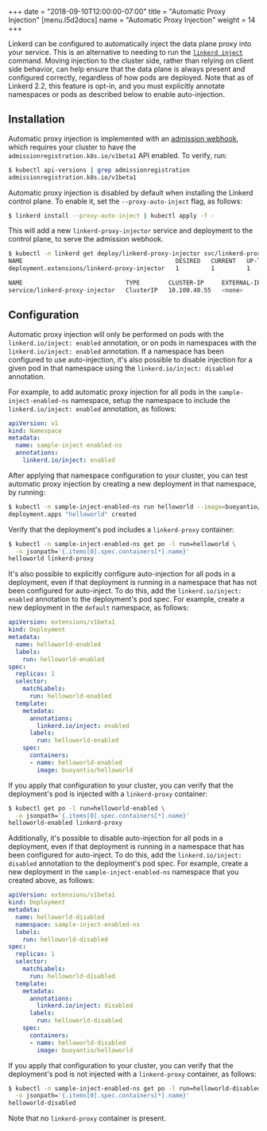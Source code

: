 +++
date = "2018-09-10T12:00:00-07:00"
title = "Automatic Proxy Injection"
[menu.l5d2docs]
  name = "Automatic Proxy Injection"
  weight = 14
+++

Linkerd can be configured to automatically inject the data plane proxy into your
service. This is an alternative to needing to run the
[`linkerd inject`](../cli/inject/) command. Moving injection to the cluster
side, rather than relying on client side behavior, can help ensure that the data
plane is always present and configured correctly, regardless of how pods are
deployed. Note that as of Linkerd 2.2, this feature is opt-in, and you must
explicitly annotate namespaces or pods as described below to enable
auto-injection.

## Installation

Automatic proxy injection is implemented with an
[admission webhook](https://kubernetes.io/docs/reference/access-authn-authz/extensible-admission-controllers/#admission-webhooks),
which requires your cluster to have the `admissionregistration.k8s.io/v1beta1`
API enabled. To verify, run:

```bash
$ kubectl api-versions | grep admissionregistration
admissionregistration.k8s.io/v1beta1
```

Automatic proxy injection is disabled by default when installing the Linkerd
control plane. To enable it, set the `--proxy-auto-inject` flag, as follows:

```bash
$ linkerd install --proxy-auto-inject | kubectl apply -f -
```

This will add a new `linkerd-proxy-injector` service and deployment to the
control plane, to serve the admission webhook.

```bash
$ kubectl -n linkerd get deploy/linkerd-proxy-injector svc/linkerd-proxy-injector
NAME                                           DESIRED   CURRENT   UP-TO-DATE   AVAILABLE   AGE
deployment.extensions/linkerd-proxy-injector   1         1         1            1           3m

NAME                             TYPE        CLUSTER-IP     EXTERNAL-IP   PORT(S)   AGE
service/linkerd-proxy-injector   ClusterIP   10.100.40.55   <none>        443/TCP   3m
```

## Configuration

Automatic proxy injection  will only be performed on pods with the
`linkerd.io/inject: enabled` annotation, or on pods in namespaces with the
`linkerd.io/inject: enabled` annotation. If a namespace has been configured to
use auto-injection, it's also possible to disable injection for a given pod in
that namespace using the `linkerd.io/inject: disabled` annotation.

For example, to add automatic proxy injection for all pods in the
`sample-inject-enabled-ns` namespace, setup the namespace to include the
`linkerd.io/inject: enabled` annotation, as follows:

```yaml
apiVersion: v1
kind: Namespace
metadata:
  name: sample-inject-enabled-ns
  annotations:
    linkerd.io/inject: enabled
```

After applying that namespace configuration to your cluster, you can test automatic
proxy injection by creating a new deployment in that namespace, by running:

```bash
$ kubectl -n sample-inject-enabled-ns run helloworld --image=buoyantio/helloworld
deployment.apps "helloworld" created
```

Verify that the deployment's pod includes a `linkerd-proxy` container:

```bash
$ kubectl -n sample-inject-enabled-ns get po -l run=helloworld \
  -o jsonpath='{.items[0].spec.containers[*].name}'
helloworld linkerd-proxy
```

It's also possible to explicitly configure auto-injection for all pods in a
deployment, even if that deployment is running in a namespace that has not been
configured for auto-inject. To do this, add the `linkerd.io/inject: enabled`
annotation to the deployment's pod spec. For example, create a new deployment in
the `default` namespace, as follows:

```yaml
apiVersion: extensions/v1beta1
kind: Deployment
metadata:
  name: helloworld-enabled
  labels:
    run: helloworld-enabled
spec:
  replicas: 1
  selector:
    matchLabels:
      run: helloworld-enabled
  template:
    metadata:
      annotations:
        linkerd.io/inject: enabled
      labels:
        run: helloworld-enabled
    spec:
      containers:
      - name: helloworld-enabled
        image: buoyantio/helloworld
```

If you apply that configuration to your cluster, you can verify that the
deployment's pod is injected with a `linkerd-proxy` container:

```bash
$ kubectl get po -l run=helloworld-enabled \
  -o jsonpath='{.items[0].spec.containers[*].name}'
helloworld-enabled linkerd-proxy
```

Additionally, it's possible to disable auto-injection for all pods in a
deployment, even if that deployment is running in a namespace that has been
configured for auto-inject. To do this, add the `linkerd.io/inject: disabled`
annotation to the deployment's pod spec. For example, create a new deployment in
the `sample-inject-enabled-ns` namespace that you created above, as follows:

```yaml
apiVersion: extensions/v1beta1
kind: Deployment
metadata:
  name: helloworld-disabled
  namespace: sample-inject-enabled-ns
  labels:
    run: helloworld-disabled
spec:
  replicas: 1
  selector:
    matchLabels:
      run: helloworld-disabled
  template:
    metadata:
      annotations:
        linkerd.io/inject: disabled
      labels:
        run: helloworld-disabled
    spec:
      containers:
      - name: helloworld-disabled
        image: buoyantio/helloworld
```

If you apply that configuration to your cluster, you can verify that the
deployment's pod is not injected with a `linkerd-proxy` container, as follows:

```bash
$ kubectl -n sample-inject-enabled-ns get po -l run=helloworld-disabled \
  -o jsonpath='{.items[0].spec.containers[*].name}'
helloworld-disabled
```

Note that no `linkerd-proxy` container is present.

